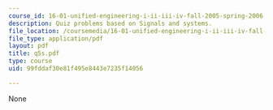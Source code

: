 ```yaml
---
course_id: 16-01-unified-engineering-i-ii-iii-iv-fall-2005-spring-2006
description: Quiz problems based on Signals and systems.
file_location: /coursemedia/16-01-unified-engineering-i-ii-iii-iv-fall-2005-spring-2006/99fddaf30e81f495e8443e7235f14056_q5s.pdf
file_type: application/pdf
layout: pdf
title: q5s.pdf
type: course
uid: 99fddaf30e81f495e8443e7235f14056

---
```

None